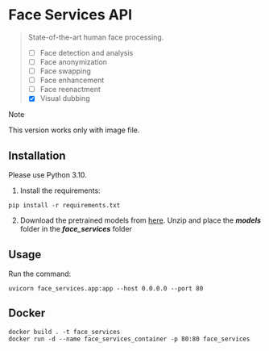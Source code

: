 Face Services API
==========
> State-of-the-art human face processing.
> - [ ] Face detection and analysis
> - [ ] Face anonymization
> - [ ] Face swapping
> - [ ] Face enhancement
> - [ ] Face reenactment
> - [x] Visual dubbing

> [!NOTE]
> This version works only with image file.

Installation
------------
Please use Python 3.10.

1. Install the requirements:
```
pip install -r requirements.txt
```
2. Download the pretrained models from [here](https://jwsite.sharepoint.com/:u:/r/sites/WHQ-MEPS-TMASyntheticMedia-Team/Shared%20Documents/Products/Face%20Services%20API/Face%20Services%20API%20-%20v1.1/models.zip?csf=1&web=1&e=Hscuxo).
Unzip and place the _**models**_ folder in the _**face_services**_ folder

Usage
-----
Run the command:
```
uvicorn face_services.app:app --host 0.0.0.0 --port 80 
```

Docker
-----
```
docker build . -t face_services
docker run -d --name face_services_container -p 80:80 face_services
```
